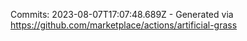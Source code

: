 Commits: 2023-08-07T17:07:48.689Z - Generated via https://github.com/marketplace/actions/artificial-grass
<br>
